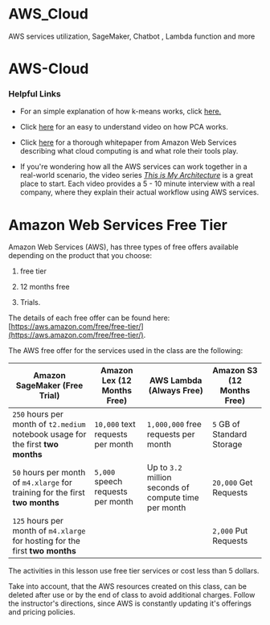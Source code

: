 # AWS_Cloud
AWS services utilization, SageMaker, Chatbot , Lambda function and more 
#  AWS-Cloud

### Helpful Links

* For an simple explanation of how k-means works, click [here.](https://www.youtube.com/watch?v=4b5d3muPQmA)

* Click [here](https://www.youtube.com/watch?v=FgakZw6K1QQ) for an easy to understand video on how PCA works.

* Click [here](https://d1.awsstatic.com/whitepapers/aws-overview.pdf) for a thorough whitepaper from Amazon Web Services describing what cloud computing is and what role their tools play.

* If you're wondering how all the AWS services can work together in a real-world scenario, the video series [*This is My Architecture*](https://aws.amazon.com/this-is-my-architecture/?tma.sort-by=item.additionalFields.airDate&tma.sort-order=desc) is a great place to start. Each video provides a 5 - 10 minute interview with a real company, where they explain their actual workflow using AWS services.

# Amazon Web Services Free Tier

Amazon Web Services (AWS), has three types of free offers available depending on the product that you choose:

1. free tier

2. 12 months free

3. Trials.

The details of each free offer can be found here: [https://aws.amazon.com/free/free-tier/](https://aws.amazon.com/free/free-tier/).

The AWS free offer for the services used in the class are the following:

| Amazon SageMaker (Free Trial)                                                    | Amazon Lex (12 Months Free)       | AWS Lambda (Always Free)                              | Amazon S3 (12 Months Free) |
| -------------------------------------------------------------------------------- | --------------------------------- | ----------------------------------------------------- | -------------------------- |
| `250` hours per month of `t2.medium` notebook usage for the first **two months** | `10,000` text requests per month  | `1,000,000` free requests per month                   | `5` GB of Standard Storage |
| `50` hours per month of `m4.xlarge` for training for the first **two months**    | `5,000` speech requests per month | Up to `3.2` million seconds of compute time per month | `20,000` Get Requests      |
| `125` hours per month of `m4.xlarge` for hosting for the first **two months**    |                                   |                                                       | `2,000` Put Requests       |

The activities in this lesson use free tier services or cost less than 5 dollars.

Take into account, that the AWS resources created on this class, can be deleted after use or by the end of class to avoid additional charges. Follow the instructor's directions, since AWS is constantly updating it's offerings and pricing policies.

